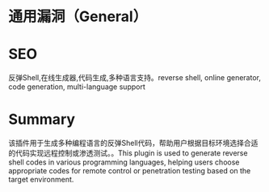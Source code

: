 # 通用漏洞（General）
# SEO
反弹Shell,在线生成器,代码生成,多种语言支持。reverse shell, online generator, code generation, multi-language support
# Summary
该插件用于生成多种编程语言的反弹Shell代码，帮助用户根据目标环境选择合适的代码实现远程控制或渗透测试。。This plugin is used to generate reverse shell codes in various programming languages, helping users choose appropriate codes for remote control or penetration testing based on the target environment.

